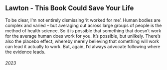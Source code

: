 ## Lawton - This Book Could Save Your Life

To be clear, I’m not entirely dismissing ‘it worked for me’.
Human bodies are complex and varied – but averaging out across large groups of people is the method of health science.
So it is possible that something that doesn’t work for the average human does work for you.
It’s possible, but unlikely.
There’s also the placebo effect, whereby merely believing that something will work can lead it actually to work.
But, again, I’d always advocate following where the evidence leads.


###### 2023